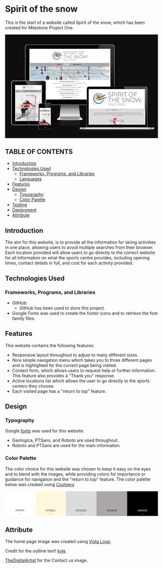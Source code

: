 # **Spirit of the snow**

This is the start of a website called Spirit of the snow, which has been created for Milestone Project One.

![Responsive Design](assets/images/responsive.png)

## TABLE OF CONTENTS
* [Introduction](#Introduction)
* [Technologies Used](#Technologies-used)
  * [Frameworks, Programs, and Libraries](#Frameworks-Programs,--Libraries)
  * [Languages](#Languages)
* [Features](#Features)
* [Design](#Design)
  * [Typography](#Typography)
  * [Color Palette](#Color-Palette)
* [Testing](#Testing)
* [Deployment](#Deployment)
* [Attribute](#Attribute)

## Introduction

The aim for this website, is to provide all the information for skiing activities in one place, allowing users to avoid multiple searches from their browser. Each location provided will allow users to go directly to the correct website for all information on what the sports centre provides, including opening times, contact details in full, and cost for each activity provided.

## Technologies Used

### Frameworks, Programs, and Libraries

 - GitHub:
    - GitHub has been used to store this project.
 - Google Fonts was used to create the footer icons and to retrieve the font family files.

## Features

This website contains the following features:

- Responsive layout throughout to adjust to many different sizes.
- Nice simple navigation menu which takes you to three different pages and is highlighted for the current page being visited.
- Contact form, which allows users to request help or further information. This feature also provides a "Thank you" response.
- Active locations list which allows the user to go directly to the sports centers they choose.
- Each visited page has a "return to top" feature.

## Design

### Typography

Google [fonts](assets/fonts)  was used for this website:
- Geologica, PTSans, and Roboto are used throughout.
- Roboto and PTSans are used for the main information.

### Color Palette

The color choice for this website was chosen to keep it easy on the eyes and to blend with the images, while providing colors for importance or guidance for navigation and the "return to top" feature.
The color palette below was created using [Cooloers](https://coolors.co)

![My color palette](assets/images/colorpalette.png)

## Attribute

The home page image was created using  [Vista Logo](https://www.vistaprint.co.uk/logomaker).

Credit for the outline text! [kyle](https://stackoverflow.com/questions/4919076/outline-effect-to-text).

[TheDigitalArtist](https://pixabay.com/illustrations/contact-us-help-desk-contact-help-1524408/) for the Contact us image.


